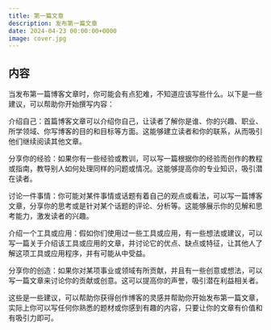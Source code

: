```yaml
---
title: 第一篇文章
description: 发布第一篇文章
date: 2024-04-23 00:00:00+0000
image: cover.jpg
---
```


## 内容

当发布第一篇博客文章时，你可能会有点犯难，不知道应该写些什么。以下是一些建议，可以帮助你开始撰写内容：

介绍自己：首篇博客文章可以介绍你自己，让读者了解你是谁、你的兴趣、职业、所学领域、你写博客的目的和目标等方面。这能够建立读者和你的联系，从而吸引他们继续阅读其他文章。

分享你的经验：如果你有一些经验或教训，可以写一篇根据你的经验而创作的教程或指南，教导别人如何处理同样的问题或情况。这能够提高你的专业知识，吸引潜在读者。

讨论一件事情：你可能对某件事情或话题有着自己的观点或看法，可以写一篇博客文章，分享你的思考或是针对某个话题的评论、分析等。这能够展示你的见解和思考能力，激发读者的兴趣。

介绍一个工具或应用：假如你们使用过一些工具或应用，有一些想法或建议，可以写一篇关于介绍该工具或应用的文章，并讨论它的优点、缺点或特征，让其他人了解这项工具或应用程序，并有可能从中受益。

分享你的创造：如果你对某项事业或领域有所贡献，并且有一些创意或想法，可以写一篇文章来讨论你的贡献或创意。这可以提高你的声誉，吸引潜在利益相关者。

这些是一些建议，可以帮助你获得创作博客的灵感并帮助你开始发布第一篇文章，实际上你可以写任何你熟悉的题材或你感到有趣的内容，只要让你的文章有价值和有吸引力即可。